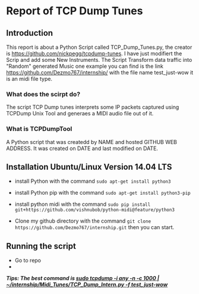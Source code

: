 # Report of TCP Dump Tunes

## Introduction

This report is about a Python Script called TCP_Dump_Tunes.py, the creator is https://github.com/nickpegg/tcpdump-tunes.
I have just modifiert the Scrip and add some New Instruments.
The Script Transform data traffic into "Random" generated Music one example you can find is the link https://github.com/Dezmo767/internship/ with the file name test_just-wow it is an midi file type.

### What does the scirpt do?
The script TCP Dump tunes interprets some IP packets captured using TCPDump Unix Tool and generaes a MIDI audio file out of it. 

### What is TCPDumpTool

A Python script that was createdd by NAME and hosted GITHUB WEB ADDRESS. It was created on DATE and last modified on DATE. 

## Installation Ubuntu/Linux Version 14.04 LTS

+ install Python with the command ```sudo apt-get install python3```
+ install Python pip with the command ```sudo apt-get install python3-pip```
+ install python midi with the command ```sudo pip install git+https://github.com/vishnubob/python-midi@feature/python3```

+ Clone my github directory with the command ```git clone https://github.com/Dezmo767/internship.git``` then you can start.

## Running the script
+ Go to repo
+

<b><i> Tips: The best command is <u> sudo tcpdump -i any -n -c 1000 | ~/internship/Midi_Tunes/TCP_Dump_Intern.py -f test_just-wow </u></i></b>
